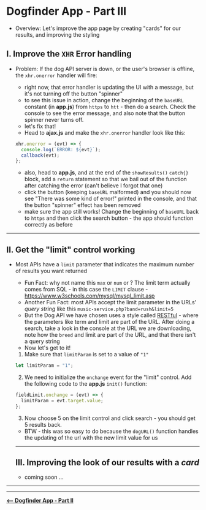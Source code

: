 # Dogfinder App - Part III

- Overview: Let's improve the app page by creating "cards" for our results, and improving the styling


## I. Improve the `XHR` Error handling

- Problem: If the dog API server is down, or the user's browser is offline, the `xhr.onerror` handler will fire:
  - right now, that error handler is updating the UI with a message, but it's not turning off the button "spinner" 
  - to see this issue in action, change the beginning of the `baseURL` constant (in **app.js**) from `https` to `htt` - then do a search. Check the console to see the error message, and also note that the button spinner never turns off.
  - let's fix that!
  - Head to **ajax.js** and make the `xhr.onerror` handler look like this:
  
  
  ```js
  xhr.onerror = (evt) => {
    console.log(`ERROR: ${evt}`);
    callback(evt);
  };
  ``` 
  
  
  - also, head to **app.js**, and at the end of the `showResults()` `catch{}` block, add a `return` statement so that we bail out of the function after catching the error (can't believe I forgot that one)
  - click the button (keeping `baseURL` malformed) and you should now see "There was some kind of error!" printed in the console, and that the button "spinner" effect has been removed
  - make sure the app still works! Change the beginning of `baseURL` back to `https` and then click the search button - the app should function correctly as before
  
 <hr>
    
## II. Get the "limit" control working

- Most APIs have a `limit` parameter that indicates the maximum number of results you want returned
  - Fun Fact: why not name this `max` or `num` or ? The limit term actually comes from SQL - in this case the `LIMIT` clause - https://www.w3schools.com/mysql/mysql_limit.asp
  - Another Fun Fact: most APIs accept the limit parameter in the URLs' *query string* like this `music-service.php?band=rush&limit=5`
  - But the Dog API we have chosen uses a style called [RESTful](https://www.tutorialspoint.com/restful/restful_introduction.htm) - where the parameters like term and limit are part of the URL. After doing a search, take a look in the console at the URL we are downloading, note how the `breed` and limit are part of the URL, and that there isn't a query string
  - Now let's get to it!
  
  1) Make sure that `limitParam` is set to a value of `"1"`
  
  ```js
  let limitParam = "1";
  ```
  
  
  2) We need to initialize the `onchange` event for the "limit" control. Add the following code to the **app.js** `init()` function:
  
  ```js
  fieldLimit.onchange = (evt) => {
    limitParam = evt.target.value;
  };
  ```
  
  3) Now choose 5 on the limit control and click search - you should get 5 results back.
  
  - BTW - this was so easy to do because the `dogURL()` function handles the updating of the url with the new limit value for us
  
  <hr>
  
  ## III. Improving the look of our results with a *card*
  
  - coming soon ...
   
  
<hr><hr>

[**<-- Dogfinder App - Part II**](dogfinder-2.md)

